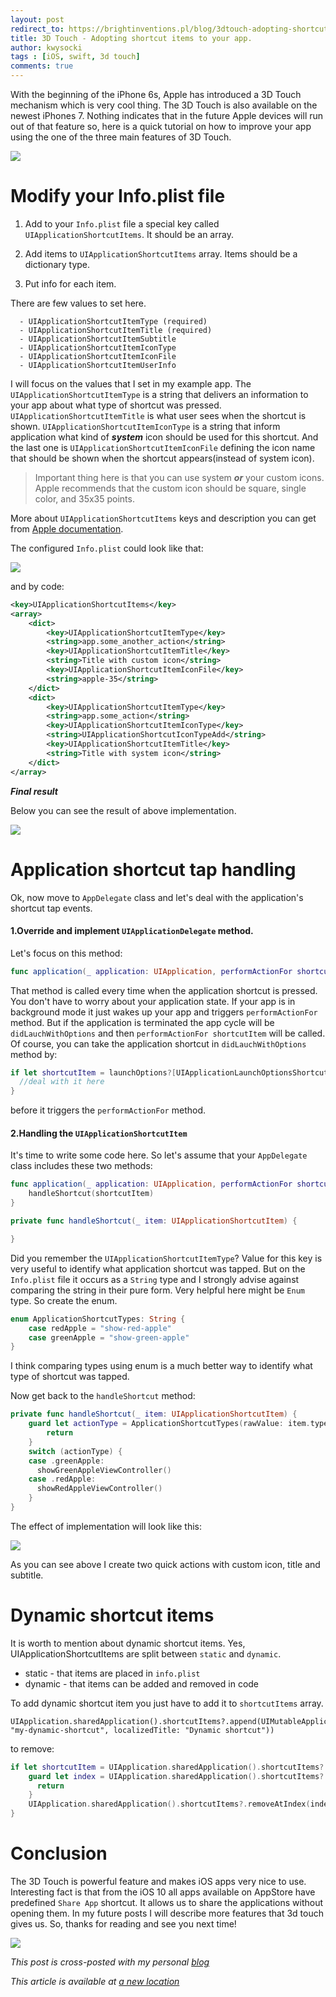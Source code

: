 ```yaml
---
layout: post
redirect_to: https://brightinventions.pl/blog/3dtouch-adopting-shortcut-items-to-your-app
title: 3D Touch - Adopting shortcut items to your app.
author: kwysocki
tags : [iOS, swift, 3d touch]
comments: true
---
```


With the beginning of the iPhone 6s, Apple has introduced a 3D Touch mechanism which is very cool thing. The 3D Touch is also available on
the newest iPhones 7. Nothing indicates that in the future Apple devices will run out of that feature so, here is a quick tutorial on how
to improve your app using the one of the three main features of 3D Touch.


![](https://static.pexels.com/photos/50603/iphone-6-apple-ios-iphone-50603.jpeg)

# Modify your Info.plist file

1. Add to your  `Info.plist` file a special key called `UIApplicationShortcutItems`. It should be an array.

2. Add items to `UIApplicationShortcutItems` array. Items should be a dictionary type.

3. Put info for each item.

  There are few values to set here.

      - UIApplicationShortcutItemType (required)
      - UIApplicationShortcutItemTitle (required)
      - UIApplicationShortcutItemSubtitle
      - UIApplicationShortcutItemIconType
      - UIApplicationShortcutItemIconFile
      - UIApplicationShortcutItemUserInfo


  I will focus on the values that I set in my example app. The `UIApplicationShortcutItemType` is a string that delivers an information to your app about what type of shortcut was pressed.
  `UIApplicationShortcutItemTitle` is what user sees when the shortcut is shown. `UIApplicationShortcutItemIconType` is a string that inform application what kind of ***system***  icon should be used for this shortcut.
  And the last one is `UIApplicationShortcutItemIconFile` defining the icon name that should be shown when the shortcut appears(instead of system icon).

  > Important thing here is that you can use system ***or*** your custom icons. Apple recommends that the custom icon should be square, single color, and 35x35 points.

  More about `UIApplicationShortcutItems` keys and description you can get from [Apple documentation](https://developer.apple.com/library/content/documentation/General/Reference/InfoPlistKeyReference/Articles/iPhoneOSKeys.html#//apple_ref/doc/uid/TP40009252-SW1).

  The configured `Info.plist` could look like that:

  ![](https://raw.githubusercontent.com/k8mil/k8mil.github.io/master/assets/posts/3dTouch/info-plist.png)

  and by code:

```xml
<key>UIApplicationShortcutItems</key>
<array>
	<dict>
		<key>UIApplicationShortcutItemType</key>
		<string>app.some_another_action</string>
		<key>UIApplicationShortcutItemTitle</key>
		<string>Title with custom icon</string>
		<key>UIApplicationShortcutItemIconFile</key>
		<string>apple-35</string>
	</dict>
	<dict>
		<key>UIApplicationShortcutItemType</key>
		<string>app.some_action</string>
		<key>UIApplicationShortcutItemIconType</key>
		<string>UIApplicationShortcutIconTypeAdd</string>
		<key>UIApplicationShortcutItemTitle</key>
		<string>Title with system icon</string>
	</dict>
</array>
```

***Final result***

Below you can see the result of above implementation.

![](https://raw.githubusercontent.com/k8mil/k8mil.github.io/master/assets/posts/3dTouch/custom_system_icon.gif)

# Application shortcut tap handling

Ok, now move to `AppDelegate` class and let's deal with the application's shortcut tap events.

#### 1.Override and implement `UIApplicationDelegate` method.

Let's focus on this method:
```swift
func application(_ application: UIApplication, performActionFor shortcutItem: UIApplicationShortcutItem, completionHandler: @escaping (Bool) -> Swift.Void)
```

That method is called every time when the application shortcut is pressed. You don't have to worry about your application state. If your app is in background mode it just wakes up your app and triggers `performActionFor` method. But if the application is terminated the app cycle will be `didLauchWithOptions` and then `performActionFor shortcutItem` will be called.
Of course, you can take the application shortcut in `didLauchWithOptions` method by:

```swift
if let shortcutItem = launchOptions?[UIApplicationLaunchOptionsShortcutItemKey] as? UIApplicationShortcutItem {
  //deal with it here
}
```

before it triggers the `performActionFor` method.

#### 2.Handling the `UIApplicationShortcutItem`

It's time to write some code here. So let's assume that your `AppDelegate` class includes these two methods:

```swift
func application(_ application: UIApplication, performActionFor shortcutItem: UIApplicationShortcutItem, completionHandler: @escaping (Bool) -> Swift.Void) {
    handleShortcut(shortcutItem)
}

private func handleShortcut(_ item: UIApplicationShortcutItem) {

}
```

Did you remember the `UIApplicationShortcutItemType`? Value for this key is very useful to identify what application shortcut was tapped.
But on the `Info.plist` file it occurs as a `String` type and I strongly advise against comparing the string in their pure form.
Very helpful here might be `Enum` type. So create the enum.

```swift
enum ApplicationShortcutTypes: String {
    case redApple = "show-red-apple"
    case greenApple = "show-green-apple"
}
```

I think comparing types using enum is a much better way to identify what type of shortcut was tapped.

Now get back to the `handleShortcut` method:

```swift
private func handleShortcut(_ item: UIApplicationShortcutItem) {
    guard let actionType = ApplicationShortcutTypes(rawValue: item.type) else {
        return
    }
    switch (actionType) {
    case .greenApple:
      showGreenAppleViewController()
    case .redApple:
      showRedAppleViewController()
    }
}
```

The effect of implementation will look like this:

![](https://raw.githubusercontent.com/k8mil/k8mil.github.io/master/assets/posts/3dTouch/working_app.gif)

As you can see above I create two quick actions with custom icon, title and subtitle.

# Dynamic shortcut items

It is worth to mention about dynamic shortcut items. Yes, UIApplicationShortcutItems are split between `static` and `dynamic`.

- static - that items are placed in `info.plist`
- dynamic - that items can be added and removed in code

To add dynamic shortcut item you just have to add it to `shortcutItems` array.

```
UIApplication.sharedApplication().shortcutItems?.append(UIMutableApplicationShortcutItem(type: "my-dynamic-shortcut", localizedTitle: "Dynamic shortcut"))
```

to remove:

```swift
if let shortcutItem = UIApplication.sharedApplication().shortcutItems?.filter({ $0.type == "my-dynamic-shortcut" }).first {
    guard let index = UIApplication.sharedApplication().shortcutItems?.indexOf(shortcutItem) else {
      return
    }
    UIApplication.sharedApplication().shortcutItems?.removeAtIndex(index)
}
```

# Conclusion

The 3D Touch is powerful feature and makes iOS apps very nice to use. Interesting fact is that from the iOS 10 all apps available on AppStore have predefined `Share App` shortcut. It allows us to share the applications without opening them. In my future posts I will describe more features that 3d touch gives us. So, thanks for reading and see you next time!

![](https://raw.githubusercontent.com/k8mil/k8mil.github.io/master/assets/posts/3dTouch/share_app.gif)

*This post is cross-posted with my personal [blog](https://wysockikamil.com/3dtouch-adopting-shortcut-items-to-your-app/)*


*This article is available at [a new location](https://brightinventions.pl/blog/3dtouch-adopting-shortcut-items-to-your-app)*
